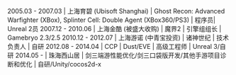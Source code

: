 
2005.03 - 2007.03 | 上海育碧 (Ubisoft Shanghai) | Ghost Recon: Advanced Warfighter (XBox), Splinter Cell: Double Agent (XBox360/PS3) | 程序员| Unreal 2员
2007.12 - 2010.06 | 上海金酷 (被盛大收购) | 魔界2 | 引擎组组长 | Gamebryo 2.3/2.5
2010.12 - 2012.07 | 上海游诺 (中青宝投资) | 诸神世纪 | 技术负责人 | 自研
2012.08 - 2014.04 | CCP | Dust/EVE | 高级工程师 | Unreal 3/自研
2014.05 - | 珠海西山居 | 剑三端游性能优化/剑三口袋版开发/其他手游项目诊断和优化 | 自研/Unity/cocos2d-x
